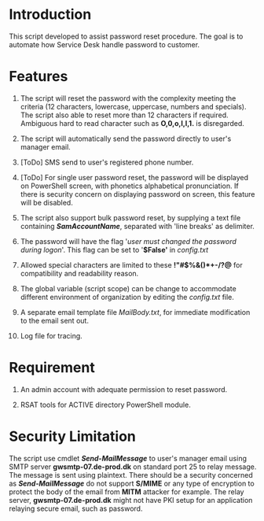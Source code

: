 
# Introduction

This script developed to assist password reset procedure. The goal is to automate how Service Desk handle password to customer.

  

# Features

1. The script will reset the password with the complexity meeting the criteria (12 characters, lowercase, uppercase, numbers and specials). The script also able to reset more than 12 characters if required. Ambiguous hard to read character such as **O,0,o,l,I,1.** is disregarded.

  

2. The script will automatically send the password directly to user's manager email.

  

3. [ToDo] SMS send to user's registered phone number.

  

4. [ToDo] For single user password reset, the password will be displayed on PowerShell screen, with phonetics alphabetical pronunciation. If there is security concern on displaying password on screen, this feature will be disabled.

  

4. The script also support bulk password reset, by supplying a text file containing ***SamAccountName***, separated with 'line breaks' as delimiter.

  

5. The password will have the flag '_user must changed the password during logon_'. This flag can be set to '**$False'** in *config.txt*

  

6. Allowed special characters are limited to these **!"#$%&()*+-/?@** for compatibility and readability reason.

  

7. The global variable (script scope) can be change to accommodate different environment of organization by editing the *config.txt* file.

8. A separate email template file _MailBody.txt_, for immediate modification to the email sent out. 

9. Log file for tracing. 
  

# Requirement

1. An admin account  with adequate permission to reset password.  

2. RSAT tools for ACTIVE directory PowerShell module.

# Security Limitation
The script use cmdlet **_Send-MailMessage_** to user's manager email using SMTP server **gwsmtp-07.de-prod.dk** on standard port 25 to relay message. The message is sent using plaintext. There should be a security concerned as **_Send-MailMessage_** do not support **S/MIME** or any type of encryption to protect the body of the email from **MITM** attacker for example.  The relay server, **gwsmtp-07.de-prod.dk** might not have PKI setup for an application relaying secure email, such as password. 